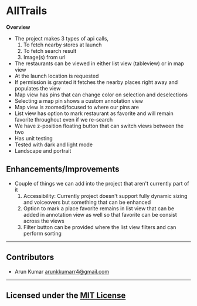 # AllTrails

**Overview**
- The project makes 3 types of api calls,
    1. To fetch nearby stores at launch
    2. To fetch search result
    3. Image(s) from url
- The restaurants can be viewed in either list view (tableview) or in map view 
- At the launch location is requested
- If permission is granted it fetches the nearby places right away and populates the view 
- Map view has pins that can change color on selection and deselections
- Selecting a map pin shows a custom annotation view
- Map view is zoomed/focused to where our pins are
- List view has option to mark restaurant as favorite and will remain favorite throughout even if we re-search 
-  We have z-position floating button that can switch views between the two
- Has unit testing
- Tested with dark and light mode
- Landscape and portrait

## Enhancements/Improvements
- Couple of things we can add into the project that aren't currently part of it
    1. Accessibility: Currently project doesn't support fully dynamic sizing and voiceovers but something that can be enhanced  
    2. Option to mark a place favorite remains in list view that can be added in annotation view as well so that favorite can be consist across the views
    3. Filter button can be provided where the list view filters and can perform sorting

---

## Contributors 

- Arun Kumar <arunkkumarr4@gmail.com>

---

## Licensed under the [MIT License](LICENSE)

